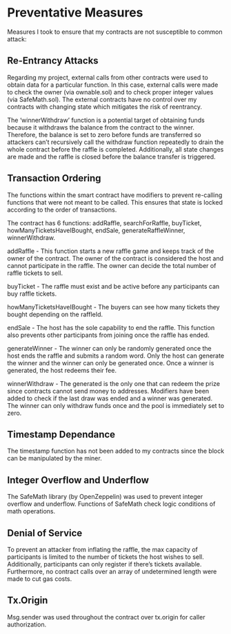 # Preventative Measures
Measures I took to ensure that my contracts are not susceptible to common attack:

## Re-Entrancy Attacks
Regarding my project, external calls from other contracts were used to obtain data for a particular function. In this case, external calls were made to check the owner (via ownable.sol) and to check proper integer values (via SafeMath.sol). The external contracts have no control over my contracts with changing state which mitigates the risk of reentrancy. 


The ‘winnerWithdraw’ function is a potential target of obtaining funds because it withdraws the balance from the contract to the winner. Therefore, the balance is set to zero before funds are transferred so attackers can’t recursively call the withdraw function repeatedly to drain the whole contract before the raffle is completed. Additionally, all state changes are made and the raffle is closed before the balance transfer is triggered.

## Transaction Ordering
The functions within the smart contract have modifiers to prevent re-calling functions that were not meant to be called. This ensures that state is locked according to the order of transactions. 

The contract has 6 functions: addRaffle, searchForRaffle, buyTicket, howManyTicketsHaveIBought, endSale, generateRaffleWinner, winnerWithdraw.

addRaffle - This function starts a new raffle game and keeps track of the owner of the contract. The owner of the contract is considered the host and cannot participate in the raffle. The owner can decide the total number of raffle tickets to sell.

buyTicket - The raffle must exist and be active before any participants can buy raffle tickets.

howManyTicketsHaveIBought - The buyers can see how many tickets they bought depending on the raffleId.

endSale -  The host has the sole capability to end the raffle. This function also prevents other participants from joining once the raffle has ended.

generateWinner - The winner can only be randomly generated once the host ends the raffle and submits a random word. Only the host can generate the winner and the winner can only be generated once. Once a winner is generated, the host redeems their fee.

winnerWithdraw - The generated is the only one that can redeem the prize since contracts cannot send money to addresses.  Modifiers have been added to check if the last draw was ended and a winner was generated. The winner can only withdraw funds once and the pool is immediately set to zero.

## Timestamp Dependance
The timestamp function has not been added to my contracts since the block can be manipulated by the miner.

## Integer Overflow and Underflow
The SafeMath library (by OpenZeppelin) was used to prevent integer overflow and underflow. Functions of SafeMath check logic conditions of math operations.

## Denial of Service
To prevent an attacker from inflating the raffle, the max capacity of participants is limited to the number of tickets the host wishes to sell. Additionally, participants can only register if there’s tickets available. Furthermore, no contract calls over an array of undetermined length were made to cut gas costs.

## Tx.Origin
Msg.sender was used throughout the contract over tx.origin for caller authorization. 
 
 
